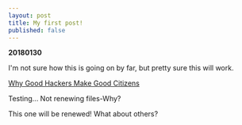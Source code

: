 ```yaml
---
layout: post
title: My first post!
published: false
---
```


**20180130**

I'm not sure how this is going on by far, but pretty sure this will work.

[Why Good Hackers Make Good Citizens](https://www.ted.com/talks/catherine_bracy_why_good_hackers_make_good_citizens#t-70937)

Testing...
Not renewing files-Why?

This one will be renewed! What about others?
